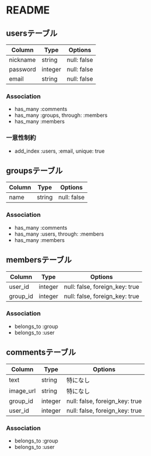 # README


## usersテーブル

|Column|Type|Options|
|------|----|-------|
|nickname|string|null: false|
|password|integer|null: false|
|email|string|null: false|


### Association
- has_many :comments
- has_many :groups, through: :members
- has_many :members

### 一意性制約
- add_index :users, :email, unique: true


## groupsテーブル

|Column|Type|Options|
|------|----|-------|
|name|string|null: false|

### Association
- has_many :comments
- has_many :users, through: :members
- has_many :members


## membersテーブル

|Column|Type|Options|
|------|----|-------|
|user_id|integer|null: false, foreign_key: true|
|group_id|integer|null: false, foreign_key: true|

### Association
- belongs_to :group
- belongs_to :user


## commentsテーブル

|Column|Type|Options|
|------|----|-------|
|text|string|特になし|
|image_url|string|特になし|
|group_id|integer|null: false, foreign_key: true|
|user_id|integer|null: false, foreign_key: true|

### Association
- belongs_to :group
- belongs_to :user